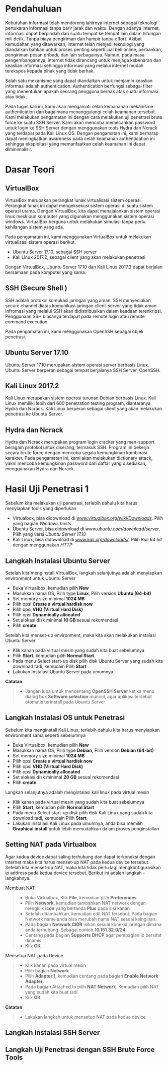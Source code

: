 # Pendahuluan

Kebutuhan informasi telah mendorong lahirnya internet sebagai teknologi pertukaran informasi tanpa barir jarak dan waktu.
Dengan adanya internet, informasi dapat berpindah dari suatu tempat ke tempat lain dalam hitungan mili detik. Tanpa biaya pengiriman dan hampir tanpa effort. Akibat kemudahan yang ditawarkan, internet telah menjadi teknologi yang diandalkan bahkan untuk proses penting seperti jual beli online, perbankan, pengiriman pesan pribadi, dan lain sebagainya. Namun, pada masa pengembangannya, internet tidak dirancang untuk menjaga kebenaran dan keaslian informasi sehingga informasi yang melalui internet mudah terekspos kepada pihak yang tidak berhak.

Salah satu mekanisme yang dapat diandalkan untuk menjamin keaslian informasi adalah authentication. Authentication berfungsi sebagai filter yang menentukan apakah seorang pengguna berhak atas suatu informasi atau tidak.

Pada tugas kali ini, kami akan mengamati celah kemananan mekanisme authentication dan bagaimana menanggulangi celah keamanan tersebut. Kami melakukan pengamatan ini dengan cara melakukan uji penetrasi brute force ke suatu SSH Server. Kami akan mencoba memecahkan password untuk login ke SSH Server dengan menggunakan tools Hydra dan Ncrack yang terdapat pada Kali Linux OS. Dengan pengamatan ini, kami berharap dapat meningkatkan awareness pada celah keamanan authentication ini sehingga eksploitasi yang memanfaatkan celah keamanan ini dapat diminimalisir.

# Dasar Teori

## VirtualBox

VirtualBox merupakan perangkat lunak virtualisasi sistem operasi. Perangkat lunak ini dapat mengeksekusi sistem operasi di suatu sistem operasi utama. Dengan VirtualBox, kita dapat menajalankan sistem operasi linux meskipun komputer yang digunakan menggunakan sistem operasi windows. VirtualBox berguna untuk melakukan simulasi tanpa perlu kehilangan sistem yang ada.

Pada pengamatan ini, kami menggunakan VirtualBox untuk melakukan virtualisasi sistem operasi berikut.
- Ubuntu Server 17.10, sebagai SSH server
- Kali Linux 2017.2, sebagai client yang akan melakukan penetrasi

Dengan VirtualBox, Ubuntu Server 17.10 dan Kali Linux 2017.2 dapat berjalan bersamaan pada komputer yang sama.

## SSH (Secure Shell )

SSH adalah protokol komukasi jaringan yang aman. SSH menyediakan secure channel diatas komunikasi jaringan client-server yang tidak aman. Infromasi yang melalui SSH akan didistribusikan dalam keadaan terenkripsi. Penggunaan SSH biasanya terdapat pada remote login atau remote command execution.

Pada pengamatan ini, kami menggunakan OpenSSH sebagai objek penetrasi. 

## Ubuntu Server 17.10 

Ubuntu Server 17.10 merupakan sistem operasi server berbasis Linux. Ubuntu Server berperan sebagai tempat berjalanya SSH Server, OpenSSH.

## Kali Linux 2017.2

Kali Linux merupakan sistem operasi turunan Debian berbasis Linux. Kali Linux memiliki lebih dari 600 penetration testing program, diantaranya Hydra dan Ncrack. Kali Linux berperan sebagai client yang akan melakukan penetrasi ke Ubuntu Server.

## Hydra dan Ncrack

Hydra dan Ncrack merupakan program login cracker yang men-support beragam protokol untuk diserang, termasuk SSH. Program ini bekerja secara brute force dengan mencoba segala kemungkinan kombinasi karakter. Pada pengamatan ini, kami akan melakukan dictionary attack, yakni mencoba kemungkinan password dari daftar yang disediakan, menggunakan Hydra dan Ncrack.

# Hasil Uji Penetrasi 1

Sebelum kita melakukan uji penetrasi, terlebih dahulu kita harus menyiapkan tools yang diperlukan
- Virtualbox, bisa didownload di *www.virtualbox.org/wiki/Downloads*. Pilih yang bagian *Windows hosts*
- Ubuntu Server, bisa didownload di *www.ubuntu.com/download/server*. Pilih yang versi *Ubuntu Server 17.10*
- Kali Linux, bisa didownload di *www.kali.org/downloads/*. Pilih *Kali 64 bit* dengan menggunakan *HTTP*

## Langkah Instalasi Ubuntu Server

Setelah kita menginstall VirtualBox, langkah selanjutnya adalah menyiapkan environment untuk Ubuntu Server
- Buka Virtualbox, kemudian pilih **New**
- Masukkan nama OS, Pilih type **Linux**, Pilih version **Ubuntu (64-bit)**
- Set memory size minimal **1024 MB**
- Pilih opsi **Create a virtual hardisk now**
- Pilih opsi **VHD (Virtual Hard Disk)**
- Pilih opsi **Dynamically allocated**
- Set alokasi disk minimal **10 GB** sesuai rekomendasi
- Pilih **create**

Setelah kita menset-up environment, maka kita akan melakukan instalasi Ubuntu Server
- Klik kanan pada virtual mesin yang sudah kita buat sebelumnya
- Pilih **Start**, kemudian pilih **Normal Start**
- Pada menu Select start-up disk pilih disk Ubuntu Server yang sudah kita download tadi, kemudain Pilih **Start**
- Lakukan Instalasi Ubuntu Server pada umumnya

**Catatan**
> - Jangan lupa untuk mencentang **OpenSSH Server** ketika menu dialog box **Software selection** muncul, agar aplikasi tersebut otomatis terinstall pada Ubuntu Server

## Langkah Instalasi OS untuk Penetrasi

Sebelum kita menginstall Kali Linux, terlebih dahulu kita harus menyiapkan environment sama seperti sebelumnya
- Buka Virtualbox, kemudian pilih **New**
- Masukkan nama OS, Pilih type **Debian**, Pilih version **Debian (64-bit)**
- Set memory size minimal **1024 MB**
- Pilih opsi **Create a virtual hardisk now**
- Pilih opsi **VHD (Virtual Hard Disk)**
- Pilih opsi **Dynamically allocated**
- Set alokasi disk minimal **20 GB** sesuai rekomendasi
- Pilih **create**

Langkah selanjutnya adalah mengintalasi kali linux pada virtual mesin
- Klik kanan pada virtual mesin yang sudah kita buat sebelumnya
- Pilih **Start**, kemudian pilih **Normal Start**
- Pada menu Select start-up disk pilih disk Kali Linux yang sudah kita download tadi, kemudain Pilih **Start**
- Lakukan Instalasi Kali Linux pada umumnya, anda bisa memilih **Graphical install** untuk lebih memudahkan dalam proses penginstallan

## Setting NAT pada Virtualbox

Agar kedua device dapat saling terhubung dan dapat terkoneksi dengan internet maka kita harus menset-up NAT pada kedua device tersebut. Setelah kita menset-up NAT, maka kita tidak perlu lagi mengkonfigurasikan ip address pada kedua device tersebut. Berikut ini adalah langkah - langkahnya.

Membuat NAT
> - Buka Virtualbox, Klik **File**, kemudian pilih **Preferences**
> - Pilih **Network**, kemudian tambahkan NAT network dengan mengklik **icon** yang bertanda **Plus** pada sisi kanan
> - Setelah ditambahkan, kemudian edit NAT tersebut. Pada bagian Network name anda bisa merubah nama NAT sesuai keinginan.
> - Pada bagian **Network CIDR** isikan sesuai koneksi jaringan dimana anda terhubung. Sebagai contoh **10.151.32.0/24**
> - Centang pada bagian **Supports DHCP** agar pembagian ip bersifat dinamis
> - Klik **OK**

Mensetup NAT pada Device
> - Klik kanan pada virtual mesin
> - Pilih bagian **Network**
> - Pilih **Adapter 1**, kemudian centang pada bagian **Enable Network Adapter**.
> - Pada bagian Attached to pilih **NAT Network**. Kemudian pilih NAT yang sudah kita buat tadi.
> - Klik **OK**

**Catatan**
> - Lakukan langkah untuk mensetup NAT pada kedua device

## Langkah Instalasi SSH Server

## Langkah Uji Penetrasi dengan SSH Brute Force Tools